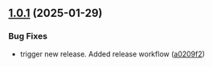 ## [1.0.1](https://github.com/js20org/schema/compare/v1.0.0...v1.0.1) (2025-01-29)


### Bug Fixes

* trigger new release. Added release workflow ([a0209f2](https://github.com/js20org/schema/commit/a0209f2922b0fcf916926a27d9368a657b6a6ff1))
